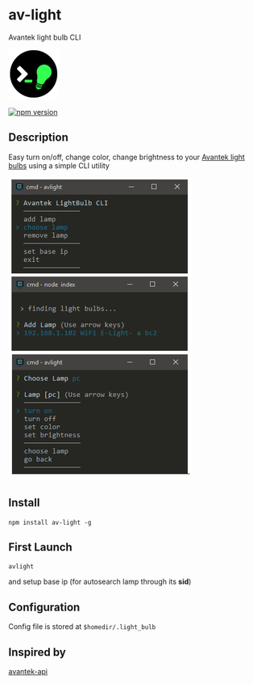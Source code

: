 # av-light
Avantek light bulb CLI

<!--
 GIT-CARD
 cover_height: 8
 color: #09be23
 counter_forks: false
 counter_issues: false
-->

![logo](https://raw.githubusercontent.com/fcannizzaro/av-light/master/src/icon.png)

[![npm version](https://badge.fury.io/js/av-light.svg)](https://badge.fury.io/js/av-light)

## Description
Easy turn on/off, change color, change brightness to your [Avantek light bulbs](http://www.amazon.com/AVANTEK-Smart-Emergency-Multicolored-Dimmable/dp/B017QYHG7C) using a simple CLI utility

![screen](https://raw.githubusercontent.com/fcannizzaro/av-light/master/src/screen.png)

## Install
```
npm install av-light -g
```

## First Launch
```
avlight
```

and setup base ip (for autosearch lamp through its **sid**)

## Configuration
Config file is stored at ```$homedir/.light_bulb```

## Inspired by
[avantek-api](https://github.com/maxime1992/avantek-api)
